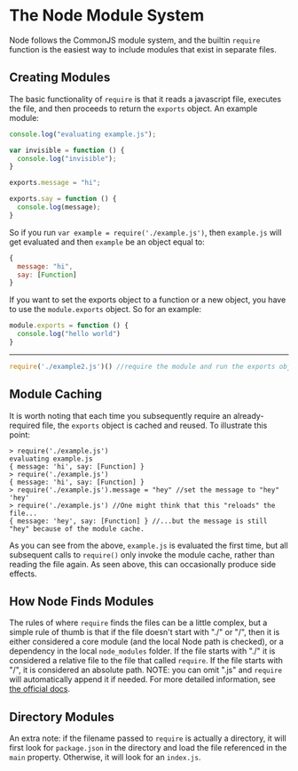 # The Node Module System

Node follows the CommonJS module system, and the builtin `require` function is the easiest way to include modules that exist in separate files.

## Creating Modules

The basic functionality of `require` is that it reads a javascript file, executes the file, and then proceeds to return the `exports` object. An example module:

```javascript
console.log("evaluating example.js");

var invisible = function () {
  console.log("invisible");
}

exports.message = "hi";

exports.say = function () {
  console.log(message);
}
```

So if you run `var example = require('./example.js')`, then `example.js` will get evaluated and then `example` be an object equal to:

```javascript
{
  message: "hi",
  say: [Function]
}
```

If you want to set the exports object to a function or a new object, you have to use the `module.exports` object. So for an example:

```javascript
module.exports = function () {
  console.log("hello world")
}
```

  ---

```javascript
require('./example2.js')() //require the module and run the exports object
```
    
## Module Caching

It is worth noting that each time you subsequently require an already-required file, the `exports` object is cached and reused. To illustrate this point: 

    > require('./example.js')
    evaluating example.js
    { message: 'hi', say: [Function] }
    > require('./example.js')
    { message: 'hi', say: [Function] }
    > require('./example.js').message = "hey" //set the message to "hey"
    'hey'
    > require('./example.js') //One might think that this "reloads" the file...
    { message: 'hey', say: [Function] } //...but the message is still "hey" because of the module cache.


As you can see from the above, `example.js` is evaluated the first time, but all subsequent calls to `require()` only invoke the module cache, rather than reading the file again.  As seen above, this can occasionally produce side effects.

## How Node Finds Modules

The rules of where `require` finds the files can be a little complex, but a simple rule of thumb is that if the file doesn't start with "./" or "/", then it is either considered a core module (and the local Node path is checked), or a dependency in the local `node_modules` folder. If the file starts with "./" it is considered a relative file to the file that called `require`. If the file starts with "/", it is considered an absolute path. NOTE: you can omit ".js" and `require` will automatically append it if needed. For more detailed information, see [the official docs](http://nodejs.org/docs/latest/api/modules.html#all_Together...).

## Directory Modules

An extra note: if the filename passed to `require` is actually a directory, it will first look for `package.json` in the directory and load the file referenced in the `main` property. Otherwise, it will look for an `index.js`.
